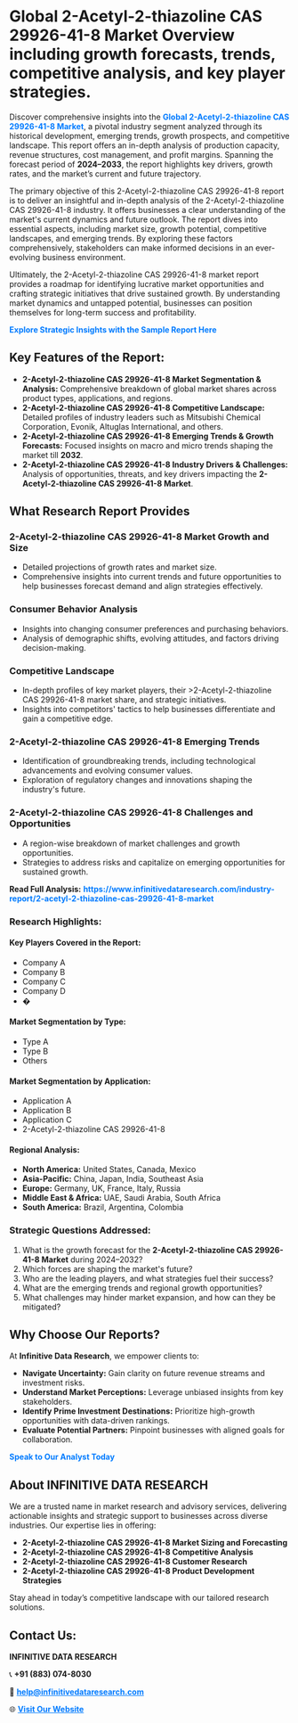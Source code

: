 <h1>Global 2-Acetyl-2-thiazoline CAS 29926-41-8 Market Overview including growth forecasts, trends, competitive analysis, and key player strategies.</h1>
<p>
Discover comprehensive insights into the 
<a href="https://www.infinitivedataresearch.com/industry-report/2-acetyl-2-thiazoline-cas-29926-41-8-market" rel="dofollow" style="color: #007BFF; text-decoration: none;"><strong>Global 2-Acetyl-2-thiazoline CAS 29926-41-8 Market</strong></a>, a pivotal industry segment analyzed through its historical development, emerging trends, growth prospects, and competitive landscape. This report offers an in-depth analysis of production capacity, revenue structures, cost management, and profit margins. Spanning the forecast period of <strong>2024–2033</strong>, the report highlights key drivers, growth rates, and the market’s current and future trajectory.
</p>
<p>
The primary objective of this 2-Acetyl-2-thiazoline CAS 29926-41-8 report is to deliver an insightful and in-depth analysis of the 2-Acetyl-2-thiazoline CAS 29926-41-8 industry. It offers businesses a clear understanding of the market's current dynamics and future outlook. The report dives into essential aspects, including market size, growth potential, competitive landscapes, and emerging trends. By exploring these factors comprehensively, stakeholders can make informed decisions in an ever-evolving business environment.
</p>
<p>
Ultimately, the 2-Acetyl-2-thiazoline CAS 29926-41-8 market report provides a roadmap for identifying lucrative market opportunities and crafting strategic initiatives that drive sustained growth. By understanding market dynamics and untapped potential, businesses can position themselves for long-term success and profitability.
</p>
<p>
<a href="https://www.infinitivedataresearch.com/request-sample/reportId=103720" style="color: #007BFF; text-decoration: none;"><strong>Explore Strategic Insights with the Sample Report Here</strong></a>
</p>

<h2>Key Features of the Report:</h2>
<ul>
<li><strong>2-Acetyl-2-thiazoline CAS 29926-41-8 Market Segmentation & Analysis:</strong> Comprehensive breakdown of global market shares across product types, applications, and regions.</li>
<li><strong>2-Acetyl-2-thiazoline CAS 29926-41-8 Competitive Landscape:</strong> Detailed profiles of industry leaders such as Mitsubishi Chemical Corporation, Evonik, Altuglas International, and others.</li>
<li><strong>2-Acetyl-2-thiazoline CAS 29926-41-8 Emerging Trends & Growth Forecasts:</strong> Focused insights on macro and micro trends shaping the market till <strong>2032</strong>.</li>
<li><strong>2-Acetyl-2-thiazoline CAS 29926-41-8 Industry Drivers & Challenges:</strong> Analysis of opportunities, threats, and key drivers impacting the <strong>2-Acetyl-2-thiazoline CAS 29926-41-8 Market</strong>.</li>
</ul>

<h2>What Research Report Provides</h2>
<h3>2-Acetyl-2-thiazoline CAS 29926-41-8 Market Growth and Size</h3>
<ul>
<li>Detailed projections of growth rates and market size.</li>
<li>Comprehensive insights into current trends and future opportunities to help businesses forecast demand and align strategies effectively.</li>
</ul>

<h3>Consumer Behavior Analysis</h3>
<ul>
<li>Insights into changing consumer preferences and purchasing behaviors.</li>
<li>Analysis of demographic shifts, evolving attitudes, and factors driving decision-making.</li>
</ul>

<h3>Competitive Landscape</h3>
<ul>
<li>In-depth profiles of key market players, their >2-Acetyl-2-thiazoline CAS 29926-41-8 market share, and strategic initiatives.</li>
<li>Insights into competitors' tactics to help businesses differentiate and gain a competitive edge.</li>
</ul>

<h3>2-Acetyl-2-thiazoline CAS 29926-41-8 Emerging Trends</h3>
<ul>
<li>Identification of groundbreaking trends, including technological advancements and evolving consumer values.</li>
<li>Exploration of regulatory changes and innovations shaping the industry's future.</li>
</ul>

<h3>2-Acetyl-2-thiazoline CAS 29926-41-8 Challenges and Opportunities</h3>
<ul>
<li>A region-wise breakdown of market challenges and growth opportunities.</li>
<li>Strategies to address risks and capitalize on emerging opportunities for sustained growth.</li>
</ul>
<p><strong>Read Full Analysis:</strong> <a href="https://www.infinitivedataresearch.com/industry-report/2-acetyl-2-thiazoline-cas-29926-41-8-market" rel="dofollow" style="color: #007BFF; text-decoration: none;"><strong>https://www.infinitivedataresearch.com/industry-report/2-acetyl-2-thiazoline-cas-29926-41-8-market</strong></a></p>
<h3>Research Highlights:</h3>
<h4>Key Players Covered in the Report:</h4>
<ul><li>Company A</li><li>Company B</li><li>Company C</li><li>Company D</li><li>�</li></ul>
<h4>Market Segmentation by Type:</h4>
<ul><li>Type A</li><li>Type B</li><li>Others</li></ul>
<h4>Market Segmentation by Application:</h4>
<ul><li>Application A</li><li>Application B</li><li>Application C</li><li>2-Acetyl-2-thiazoline CAS 29926-41-8</li></ul>

<h4>Regional Analysis:</h4>
<ul>
<li><strong>North America:</strong> United States, Canada, Mexico</li>
<li><strong>Asia-Pacific:</strong> China, Japan, India, Southeast Asia</li>
<li><strong>Europe:</strong> Germany, UK, France, Italy, Russia</li>
<li><strong>Middle East & Africa:</strong> UAE, Saudi Arabia, South Africa</li>
<li><strong>South America:</strong> Brazil, Argentina, Colombia</li>
</ul>

<h3>Strategic Questions Addressed:</h3>
<ol>
<li>What is the growth forecast for the <strong>2-Acetyl-2-thiazoline CAS 29926-41-8 Market</strong> during 2024–2032?</li>
<li>Which forces are shaping the market's future?</li>
<li>Who are the leading players, and what strategies fuel their success?</li>
<li>What are the emerging trends and regional growth opportunities?</li>
<li>What challenges may hinder market expansion, and how can they be mitigated?</li>
</ol>

<h2>Why Choose Our Reports?</h2>
<p>At <strong>Infinitive Data Research</strong>, we empower clients to:</p>
<ul>
<li><strong>Navigate Uncertainty:</strong> Gain clarity on future revenue streams and investment risks.</li>
<li><strong>Understand Market Perceptions:</strong> Leverage unbiased insights from key stakeholders.</li>
<li><strong>Identify Prime Investment Destinations:</strong> Prioritize high-growth opportunities with data-driven rankings.</li>
<li><strong>Evaluate Potential Partners:</strong> Pinpoint businesses with aligned goals for collaboration.</li>
</ul>
<p><a href="https://www.infinitivedataresearch.com/industry-report/2-acetyl-2-thiazoline-cas-29926-41-8-market" rel="dofollow" style="color: #007BFF; text-decoration: none;"><strong>Speak to Our Analyst Today</strong></a></p>

<h2>About INFINITIVE DATA RESEARCH</h2>
<p>We are a trusted name in market research and advisory services, delivering actionable insights and strategic support to businesses across diverse industries. Our expertise lies in offering:</p>
<ul>
<li><strong>2-Acetyl-2-thiazoline CAS 29926-41-8 Market Sizing and Forecasting</strong></li>
<li><strong>2-Acetyl-2-thiazoline CAS 29926-41-8 Competitive Analysis</strong></li>
<li><strong>2-Acetyl-2-thiazoline CAS 29926-41-8 Customer Research</strong></li>
<li><strong>2-Acetyl-2-thiazoline CAS 29926-41-8 Product Development Strategies</strong></li>
</ul>
<p>Stay ahead in today’s competitive landscape with our tailored research solutions.</p>

<h2>Contact Us:</h2>
<p><strong>INFINITIVE DATA RESEARCH</strong></p>
<p>📞 <strong>+91 (883) 074-8030</strong></p>
<p>📧 <strong><a href="mailto:help@infinitivedataresearch.com" style="color: #007BFF;">help@infinitivedataresearch.com</a></strong></p>
<p>🌐 <strong><a href="https://www.infinitivedataresearch.com" rel="dofollow" style="color: #007BFF;">Visit Our Website</a></strong></p>